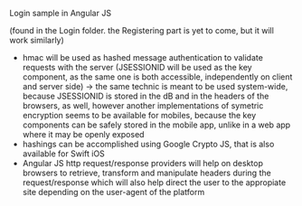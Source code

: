 Login sample in Angular JS

(found in the Login folder. the Registering part is yet to come, but it will work similarly)

- hmac will be used as hashed message authentication to validate requests with the server (JSESSIONID will be used as the key component, as the same one is both accessible, independently on client and server side) -> the same technic is meant to be used system-wide, because JSESSIONID is stored in the dB and in the headers of the browsers, as well, however another implementations of symetric encryption seems to be available for mobiles, because the key components can be safely stored in the mobile app, unlike in a web app where it may be openly exposed
- hashings can be accomplished using Google Crypto JS, that is also available for Swift iOS
- Angular JS http request/response providers will help on desktop browsers to retrieve, transform and manipulate headers during the request/response which will also help direct the user to the appropiate site depending on the user-agent of the platform


